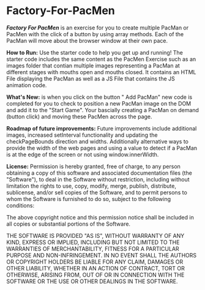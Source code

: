 # Factory-For-PacMen
***Factory For PacMen*** is an exercise for you to create multiple PacMan or PacMen with the click of a button by using array methods. Each of the PacMan will move about the browser window at their own pace.

**How to Run:** Use the starter code to help you get up and running! The starter code includes the same content as the PacMen Exercise such as an images folder that contian multiple images representing a PacMan at different stages with mouths open and mouths closed. It contains an HTML File displaying the PacMan as well as a JS File that contains the JS animation code. 

**What's New:** is when you click on the button " Add PacMan" new code is completed for you to check to position a new PacMan image on the DOM and add it to the "Start Game". Your bascially creating a PacMan on demand (button click) and moving these PacMen across the page. 

**Roadmap of future improvements:** Future improvements include additional images, increased setInterval functionality and updating the checkPageBounds direction and widths. Additionally alternative ways to provide the width of the web pages and using a value to detect if a PacMan is at the edge of the screen or not using window.innerWidth. 

**License:**
Permission is hereby granted, free of charge, to any person obtaining a copy of this software and associated documentation files (the "Software"), to deal in the Software without restriction, including without limitation the rights to use, copy, modify, merge, publish, distribute, sublicense, and/or sell copies of the Software, and to permit persons to whom the Software is furnished to do so, subject to the following conditions:

The above copyright notice and this permission notice shall be included in all copies or substantial portions of the Software.

THE SOFTWARE IS PROVIDED "AS IS", WITHOUT WARRANTY OF ANY KIND, EXPRESS OR IMPLIED, INCLUDING BUT NOT LIMITED TO THE WARRANTIES OF MERCHANTABILITY, FITNESS FOR A PARTICULAR PURPOSE AND NON-INFRINGEMENT. IN NO EVENT SHALL THE AUTHORS OR COPYRIGHT HOLDERS BE LIABLE FOR ANY CLAIM, DAMAGES OR OTHER LIABILITY, WHETHER IN AN ACTION OF CONTRACT, TORT OR OTHERWISE, ARISING FROM, OUT OF OR IN CONNECTION WITH THE SOFTWARE OR THE USE OR OTHER DEALINGS IN THE SOFTWARE.

